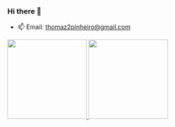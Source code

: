 ### Hi there 👋

- 📫 Email: thomaz2pinheiro@gmail.com

<div>
  <a href="https://github.com/thomz2">
  <img height="180em" src="https://github-readme-stats.vercel.app/api?username=thomz2&show_icons=true&theme=rose_pine&include_all_commits=true&count_private=true"/>
  <img height="180em" src="https://github-readme-stats.vercel.app/api/top-langs/?username=thomz2&layout=compact&langs_count=7&theme=rose_pine"/>
</div>
